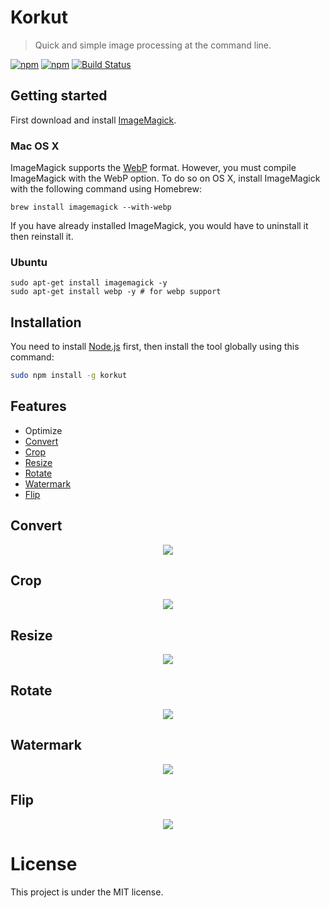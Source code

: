 # Korkut
> Quick and simple image processing at the command line.

[![npm](https://img.shields.io/npm/v/korkut.svg)](https://www.npmjs.com/package/korkut)
[![npm](https://img.shields.io/npm/l/korkut.svg)](https://github.com/oguzhaninan/korkut/blob/master/LICENSE)
[![Build Status](https://travis-ci.org/oguzhaninan/korkut.svg?branch=master)](https://travis-ci.org/oguzhaninan/korkut)

## Getting started
First download and install [ImageMagick](http://www.imagemagick.org/).

### Mac OS X
ImageMagick supports the [WebP](https://developers.google.com/speed/webp/) format. However, you must compile ImageMagick with the WebP option. To do so on OS X, install ImageMagick with the following command using Homebrew:

    brew install imagemagick --with-webp
If you have already installed ImageMagick, you would have to uninstall it then reinstall it.

### Ubuntu
    sudo apt-get install imagemagick -y
    sudo apt-get install webp -y # for webp support

## Installation
You need to install [Node.js](https://nodejs.org/en/download/) first, then install the tool globally using this command:

```bash
sudo npm install -g korkut
```

## Features
* Optimize
* [Convert](#convert)
* [Crop](#crop)
* [Resize](#resize)
* [Rotate](#rotate)
* [Watermark](#watermark)
* [Flip](#flip)


## Convert
<p align="center"><img src="https://raw.githubusercontent.com/oguzhaninan/korkut/master/screenshots/convert.gif?raw=true"/></p>

## Crop
<p align="center"><img src="https://raw.githubusercontent.com/oguzhaninan/korkut/master/screenshots/crop.gif?raw=true"/></p>

## Resize
<p align="center"><img src="https://raw.githubusercontent.com/oguzhaninan/korkut/master/screenshots/resize.gif?raw=true"/></p>

## Rotate
<p align="center"><img src="https://raw.githubusercontent.com/oguzhaninan/korkut/master/screenshots/rotate.gif?raw=true"/></p>

## Watermark
<p align="center"><img src="https://raw.githubusercontent.com/oguzhaninan/korkut/master/screenshots/watermark.gif?raw=true"/></p>

## Flip
<p align="center"><img src="https://raw.githubusercontent.com/oguzhaninan/korkut/master/screenshots/flip.gif?raw=true"/></p>

# License
This project is under the MIT license.